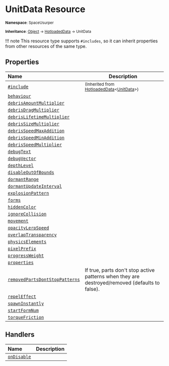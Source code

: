 # UnitData Resource

<small>**Namespace**: SpaceUsurper</small>

<small>**Inheritance**: [Object](https://docs.microsoft.com/en-us/dotnet/api/system.object?view=netframework-4.5) → [HotloadedData](HotloadedData.md) → UnitData</small>

!!! note
    This resource type supports `#includes`, so it can inherit properties
    from other resources of the same type.
## Properties

<div markdown="1" class="member-table">

| Name | Description |
| :--- | ----------- |
| [`#include`](HotloadedData-1/Include.md) | <small>(Inherited from [HotloadedData](HotloadedData-1.md)&lt;[UnitData](UnitData.md)&gt;)</small> | 
| [`behaviour`](UnitData/Behaviour.md) |  | 
| [`debrisAmountMultiplier`](UnitData/DebrisAmountMultiplier.md) |  | 
| [`debrisDragMultiplier`](UnitData/DebrisDragMultiplier.md) |  | 
| [`debrisLifetimeMultiplier`](UnitData/DebrisLifetimeMultiplier.md) |  | 
| [`debrisSizeMultiplier`](UnitData/DebrisSizeMultiplier.md) |  | 
| [`debrisSpeedMaxAddition`](UnitData/DebrisSpeedMaxAddition.md) |  | 
| [`debrisSpeedMinAddition`](UnitData/DebrisSpeedMinAddition.md) |  | 
| [`debrisSpeedMultiplier`](UnitData/DebrisSpeedMultiplier.md) |  | 
| [`debugText`](UnitData/debugText.md) |  | 
| [`debugVector`](UnitData/debugVector.md) |  | 
| [`depthLevel`](UnitData/DepthLevel.md) |  | 
| [`disableOutOfBounds`](UnitData/DisableOutOfBounds.md) |  | 
| [`dormantRange`](UnitData/DormantRange.md) |  | 
| [`dormantUpdateInterval`](UnitData/DormantUpdateInterval.md) |  | 
| [`explosionPattern`](UnitData/ExplosionPattern.md) |  | 
| [`forms`](UnitData/Forms.md) |  | 
| [`hiddenColor`](UnitData/HiddenColor.md) |  | 
| [`ignoreCollision`](UnitData/IgnoreCollision.md) |  | 
| [`movement`](UnitData/Movement.md) |  | 
| [`opacityLerpSpeed`](UnitData/OpacityLerpSpeed.md) |  | 
| [`overlapTransparency`](UnitData/OverlapTransparencyPercent.md) |  | 
| [`physicsElements`](UnitData/PhysicsElements.md) |  | 
| [`pixelPrefix`](UnitData/PxcPrefix.md) |  | 
| [`progressWeight`](UnitData/ProgressWeight.md) |  | 
| [`properties`](UnitData/Properties.md) |  | 
| [`removedPartsDontStopPatterns`](UnitData/RemovedPartsDontStopPatterns.md) | If true, parts don't stop active patterns when they are destroyed/removed (defaults to false). | 
| [`repelEffect`](UnitData/RepelEffect.md) |  | 
| [`spawnInstantly`](UnitData/SpawnInstantly.md) |  | 
| [`startFormNum`](UnitData/StartFormNum.md) |  | 
| [`torqueFriction`](UnitData/TorqueFriction.md) |  | 

</div>

## Handlers

<div markdown="1" class="member-table">

| Name | Description |
| :--- | ----------- |
| [`onDisable`](UnitData/OnDisable.md) |  | 

</div>

